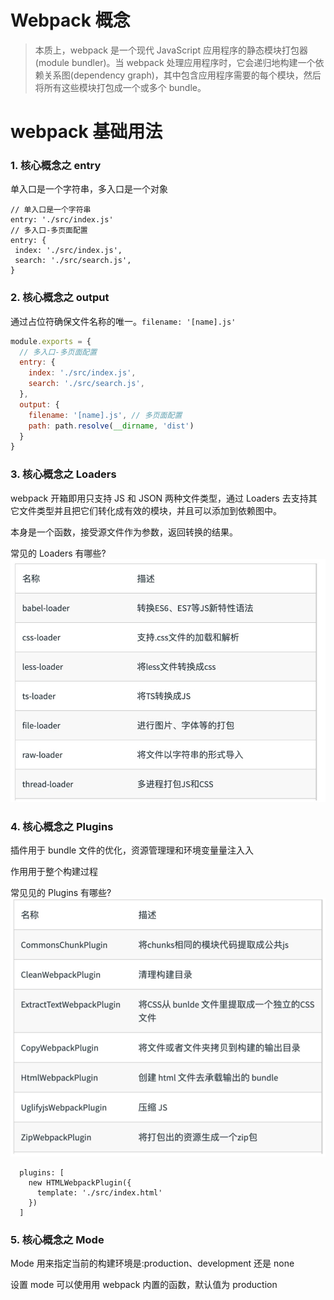 # Webpack 概念
> 本质上，webpack 是一个现代 JavaScript 应用程序的静态模块打包器(module bundler)。当 webpack 处理应用程序时，它会递归地构建一个依赖关系图(dependency graph)，其中包含应用程序需要的每个模块，然后将所有这些模块打包成一个或多个 bundle。

# webpack 基础用法

### 1. 核心概念之 entry
单入口是一个字符串，多入口是一个对象
```
// 单入口是一个字符串
entry: './src/index.js'
// 多入口-多页面配置
entry: {
 index: './src/index.js',
 search: './src/search.js',
}
```

### 2. 核心概念之 output
通过占位符确保文件名称的唯一。`filename: '[name].js'`
```javascript
module.exports = {
  // 多入口-多页面配置
  entry: {
    index: './src/index.js',
    search: './src/search.js',
  },
  output: {
    filename: '[name].js', // 多页面配置
    path: path.resolve(__dirname, 'dist')
  }
}
```

### 3. 核心概念之 Loaders
webpack 开箱即用只支持 JS 和 JSON 两种文件类型，通过 Loaders 去支持其它文件类型并且把它们转化成有效的模块，并且可以添加到依赖图中。

本身是一个函数，接受源文件作为参数，返回转换的结果。

常见的 Loaders 有哪些?
![imgage](./loader.png)

### 4. 核心概念之 Plugins

插件用于 bundle 文件的优化，资源管理理和环境变量量注⼊入 

作⽤用于整个构建过程

常⻅见的 Plugins 有哪些?
![image](./plugins.png)
```
  plugins: [
    new HTMLWebpackPlugin({
      template: './src/index.html'
    })
  ]
```

### 5. 核心概念之 Mode
Mode ⽤来指定当前的构建环境是:production、development 还是 none 

设置 mode 可以使⽤用 webpack 内置的函数，默认值为 production
